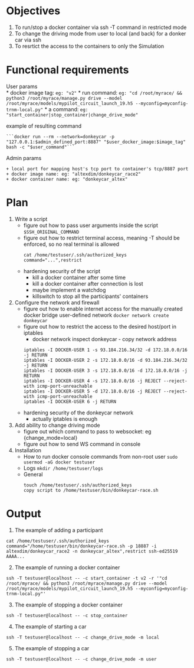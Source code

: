 # Objectives

1. To run/stop a docker container via ssh -T command in restricted mode
2. To change the driving mode from user to local (and back) for a donker car via ssh
3. To resrtict the access to the containers to only the Simulation

# Functional requirements

User params  
    * docker image tag:
        ```
        eg: "v2"
        ```
    * run command:
        ```
        eg: "cd /root/myrace/ && python3 /root/myrace/manage.py drive --model /root/myrace/models/mypilot_circuit_launch_19.h5 --myconfig=myconfig-trnm-local.py"
        ```
    * a command:
        ```
        eg: "start_container|stop_container|change_drive_mode"
        ```

example of resulting command

    ```docker run --rm --network=donkeycar -p "127.0.0.1:$admin_defined_port:8887" "$user_docker_image:$image_tag" bash -c "$user_command"```

Admin params

    + local port for mapping host's tcp port to container's tcp/8887 port
    + docker image name: eg: "altexdim/donkeycar_race2"
    + docker container name: eg: "donkeycar_altex"
    
# Plan

1. Write a script
    + figure out how to pass user arguments inside the script
        ```$SSH_ORIGINAL_COMMAND```
    + figure out how to restrict terminal access, meaning -T should be enforced, so no real terminal is allowed
        ```
        cat /home/testuser/.ssh/authorized_keys
        command="...",restrict
        ```
    - hardening security of the script
        * kill a docker container after some time
        * kill a docker container after connection is lost
        * maybe implement a watchdog
        * killswitch to stop all the participants' containers
2. Configure the network and firewall
    + figure out how to enable internet access for the manually created docker bridge user-defined network
        ```docker network create donkeycar```
    + figure out how to restrict the access to the desired host/port in iptables
        * docker network inspect donkeycar - copy network address
        ```
        iptables -I DOCKER-USER 1 -s 93.184.216.34/32 -d 172.18.0.0/16 -j RETURN
        iptables -I DOCKER-USER 2 -s 172.18.0.0/16 -d 93.184.216.34/32 -j RETURN
        iptables -I DOCKER-USER 3 -s 172.18.0.0/16 -d 172.18.0.0/16 -j RETURN
        iptables -I DOCKER-USER 4 -s 172.18.0.0/16 -j REJECT --reject-with icmp-port-unreachable
        iptables -I DOCKER-USER 5 -d 172.18.0.0/16 -j REJECT --reject-with icmp-port-unreachable
        iptables -I DOCKER-USER 6 -j RETURN
        ```
    - hardening security of the donkeycar network
        * actually iptables is enough
3. Add ability to change driving mode
    - figure out which command to pass to websocket: eg {change_mode=local}
    - figure out how to send WS command in console
4. Installation
    + How to run docker console commands from non-root user
        ```sudo usermod -aG docker testuser```
    + Logs
        ```mkdir /home/testuser/logs```
    + General
        ```
        touch /home/testuser/.ssh/authorized_keys
        copy script to /home/testuser/bin/donkeycar-race.sh
        ```

# Output 

1. The example of adding a participant

```
cat /home/testuser/.ssh/authorized_keys
command="/home/testuser/bin/donkeycar-race.sh -p 18887 -i altexdim/donkeycar_race2 -n donkeycar_altex",restrict ssh-ed25519 AAAA...
```

2. The example of running a docker container

```
ssh -T testuser@localhost -- -c start_container -t v2 -r '"cd /root/myrace/ && python3 /root/myrace/manage.py drive --model /root/myrace/models/mypilot_circuit_launch_19.h5 --myconfig=myconfig-trnm-local.py"'
```

3. The example of stopping a docker container

```ssh -T testuser@localhost -- -c stop_container```

4. The example of starting a car

```ssh -T testuser@localhost -- -c change_drive_mode -m local```

5. The example of stopping a car

```ssh -T testuser@localhost -- -c change_drive_mode -m user```
